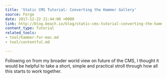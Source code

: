 ```yaml
---
title: 'Static CMS Tutorial: Converting the Hammer Gallery'
source: Forge
date: 2017-12-22 21:44:00 +0000
link: http://blog.beach.io/blog/static-cms-tutorial-converting-the-hammer-gallery
content_type: Tutorial
related_tools:
- tool/hammer-for-mac.md
- tool/contentful.md

---
```

Following on from my broader world view on future of the CMS, I thought it would be helpful to take a short, simple and practical stroll through how all this starts to work together. 
